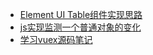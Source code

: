 - [Element UI Table组件实现思路](https://github.com/z2014/Vue-component/issues/1)
- [js实现监测一个普通对象的变化](https://github.com/z2014/Vue-component/issues/2)
- [学习vuex源码笔记](https://github.com/z2014/Blog/issues/3)

